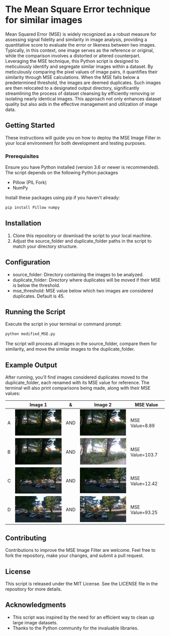 # The Mean Square Error technique for similar images

Mean Squared Error (MSE) is widely recognized as a robust measure for assessing signal fidelity and similarity in image analysis, providing a quantitative score to evaluate the error or likeness between two images. Typically, in this context, one image serves as the reference or original, while the comparison involves a distorted or altered counterpart. Leveraging the MSE technique, this Python script is designed to meticulously identify and segregate similar images within a dataset. By meticulously comparing the pixel values of image pairs, it quantifies their similarity through MSE calculations. When the MSE falls below a predetermined threshold, the images are deemed duplicates. Such images are then relocated to a designated output directory, significantly streamlining the process of dataset cleansing by efficiently removing or isolating nearly identical images. This approach not only enhances dataset quality but also aids in the effective management and utilization of image data.

## Getting Started

These instructions will guide you on how to deploy the MSE Image Filter in your local environment for both development and testing purposes.

### Prerequisites

Ensure you have Python installed (version 3.6 or newer is recommended). The script depends on the following Python packages

- Pillow (PIL Fork)
- NumPy

Install these packages using pip if you haven't already:

```bash
pip install Pillow numpy
```

## Installation

1. Clone this repository or download the script to your local machine.
2. Adjust the source_folder and duplicate_folder paths in the script to match your directory structure.

## Configuration

- source_folder: Directory containing the images to be analyzed.
- duplicate_folder: Directory where duplicates will be moved if their MSE is below the threshold.
- mse_threshold: MSE value below which two images are considered duplicates. Default is 45.

## Running the Script

Execute the script in your terminal or command prompt:

```bash
python modified_MSE.py
```

The script will process all images in the source_folder, compare them for similarity, and move the similar images to the duplicate_folder.

## Example Output

After running, you'll find images considered duplicates moved to the duplicate_folder, each renamed with its MSE value for reference. The terminal will also print comparisons being made, along with their MSE values:

|   |Image 1|&|Image 2|MSE Value|
|---|-------|-|-------|---------|
|A|![1](https://github.com/Sami3610/BioVison/blob/main/Filters/Images/RepA1.jpg)|AND|![2](https://github.com/Sami3610/BioVison/blob/main/Filters/Images/RepA2.jpg)| MSE Value=8.89 |
|B|![3](https://github.com/Sami3610/BioVison/blob/main/Filters/Images/RepB1.jpg)|AND|![4](https://github.com/Sami3610/BioVison/blob/main/Filters/Images/RepB2.jpg)| MSE Value=103.7|
|C|![5](https://github.com/Sami3610/BioVison/blob/main/Filters/Images/RepC1.jpg)|AND|![6](https://github.com/Sami3610/BioVison/blob/main/Filters/Images/RepC2.jpg)| MSE Value=12.42|
|D|![7](https://github.com/Sami3610/BioVison/blob/main/Filters/Images/RepD1.jpg)|AND|![8](https://github.com/Sami3610/BioVison/blob/main/Filters/Images/RepD2.jpg)| MSE Value=93.25|


## Contributing

Contributions to improve the MSE Image Filter are welcome. Feel free to fork the repository, make your changes, and submit a pull request.

## License

This script is released under the MIT License. See the LICENSE file in the repository for more details.

## Acknowledgments

- This script was inspired by the need for an efficient way to clean up large image datasets.
- Thanks to the Python community for the invaluable libraries.
